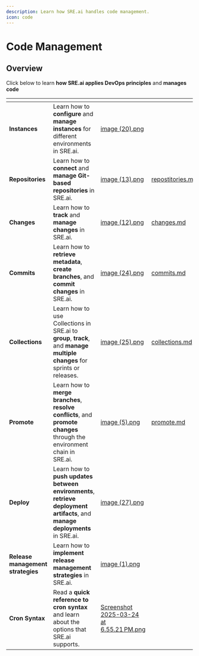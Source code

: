 ```yaml
---
description: Learn how SRE.ai handles code management.
icon: code
---
```


# Code Management

## Overview

Click below to learn **how SRE.ai applies DevOps principles** and **manages code**

<table data-view="cards"><thead><tr><th></th><th></th><th data-hidden data-card-cover data-type="files"></th><th data-hidden data-type="content-ref"></th><th data-hidden data-card-target data-type="content-ref"></th></tr></thead><tbody><tr><td><strong>Instances</strong></td><td>Learn how to <strong>configure</strong> and <strong>manage instances</strong> for different environments in SRE.ai.</td><td><a href="../.gitbook/assets/image (20).png">image (20).png</a></td><td></td><td><a href="instances.md">instances.md</a></td></tr><tr><td><strong>Repositories</strong></td><td>Learn how to <strong>connect</strong> and <strong>manage</strong> <strong>Git-based repositories</strong> in SRE.ai.</td><td><a href="../.gitbook/assets/image (13).png">image (13).png</a></td><td><a href="repostitories.md">repostitories.md</a></td><td><a href="repostitories.md">repostitories.md</a></td></tr><tr><td><strong>Changes</strong></td><td>Learn how to <strong>track</strong> and <strong>manage changes</strong> in SRE.ai.</td><td><a href="../.gitbook/assets/image (12).png">image (12).png</a></td><td><a href="changes.md">changes.md</a></td><td><a href="changes.md">changes.md</a></td></tr><tr><td><strong>Commits</strong></td><td>Learn how to <strong>retrieve metadata</strong>, <strong>create branches</strong>, and <strong>commit changes</strong> in SRE.ai.</td><td><a href="../.gitbook/assets/image (24).png">image (24).png</a></td><td><a href="commits.md">commits.md</a></td><td><a href="commits.md">commits.md</a></td></tr><tr><td><strong>Collections</strong></td><td>Learn how to use Collections in SRE.ai to <strong>group</strong>, <strong>track</strong>, and <strong>manage multiple changes</strong> for sprints or releases.</td><td><a href="../.gitbook/assets/image (25).png">image (25).png</a></td><td><a href="collections.md">collections.md</a></td><td><a href="collections.md">collections.md</a></td></tr><tr><td><strong>Promote</strong></td><td>Learn how to <strong>merge branches</strong>, <strong>resolve conflicts</strong>, and <strong>promote changes</strong> through the environment chain in SRE.ai.</td><td><a href="../.gitbook/assets/image (5).png">image (5).png</a></td><td><a href="promote.md">promote.md</a></td><td><a href="promote.md">promote.md</a></td></tr><tr><td><strong>Deploy</strong></td><td>Learn how to <strong>push updates</strong> <strong>between environments</strong>, <strong>retrieve deployment artifacts</strong>, and <strong>manage deployments</strong> in SRE.ai.</td><td><a href="../.gitbook/assets/image (27).png">image (27).png</a></td><td></td><td><a href="deploy.md">deploy.md</a></td></tr><tr><td><strong>Release management strategies</strong></td><td>Learn how to <strong>implement release management strategies</strong> in SRE.ai.</td><td><a href="../.gitbook/assets/image (1).png">image (1).png</a></td><td></td><td><a href="release-management-strategies.md">release-management-strategies.md</a></td></tr><tr><td><strong>Cron Syntax</strong></td><td>Read a <strong>quick reference to cron syntax</strong> and learn about the options that SRE.ai supports.</td><td><a href="../.gitbook/assets/Screenshot 2025-03-24 at 6.55.21 PM.png">Screenshot 2025-03-24 at 6.55.21 PM.png</a></td><td></td><td><a href="cron-syntax.md">cron-syntax.md</a></td></tr></tbody></table>
